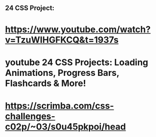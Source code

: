## 24 CSS Project:

# https://www.youtube.com/watch?v=TzuWIHGFKCQ&t=1937s

# youtube   24 CSS Projects: Loading Animations, Progress Bars, Flashcards & More!

# https://scrimba.com/css-challenges-c02p/~03/s0u45pkpoi/head


